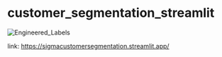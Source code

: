 # customer_segmentation_streamlit

![Engineered_Labels](https://github.com/user-attachments/assets/c941ef98-bb49-47b4-8ca6-102ce0a3c2af)

link: https://sigmacustomersegmentation.streamlit.app/
